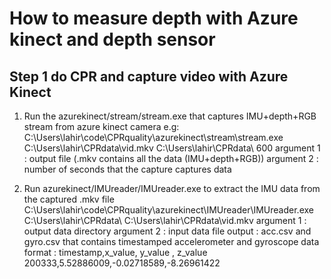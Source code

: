 # How to measure depth with Azure kinect and depth sensor
## Step 1 do CPR and capture video with Azure Kinect
1. Run the azurekinect/stream/stream.exe that captures IMU+depth+RGB stream from azure kinect camera
e.g:
C:\Users\lahir\code\CPRquality\azurekinect\stream\stream.exe C:\\Users\\lahir\\CPRdata\\vid.mkv C:\\Users\\lahir\\CPRdata\\ 600
argument 1 : output file (.mkv contains all the data (IMU+depth+RGB))
argument 2 : number of seconds that the capture captures data

2.  Run azurekinect/IMUreader/IMUreader.exe to extract the IMU data from the captured .mkv file
C:\Users\lahir\code\CPRquality\azurekinect\IMUreader\IMUreader.exe C:\\Users\\lahir\\CPRdata\\ C:\\Users\\lahir\\CPRdata\\vid.mkv
argument 1 : output data directory
argument 2 : input data file
output : acc.csv and gyro.csv that contains timestamped accelerometer and gyroscope data 
format : 
timestamp,x_value, y_value   , z_value
200333,5.52886009,-0.02718589,-8.26961422





